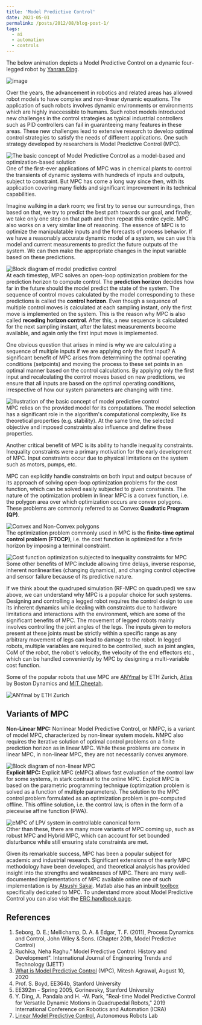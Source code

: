 ```yaml
---
title: 'Model Predictive Control'
date: 2021-05-01
permalink: /posts/2012/08/blog-post-1/
tags:
  - ai
  - automation
  - controls
---
```


The below animation depicts a Model Predictive Control on a dynamic four-legged robot by [Yanran Ding](https://github.com/YanranDing/RF-MPC).

<!--RF-MPC gif-->
![image](/images/rf-mpc.gif)<br>

Over the years, the advancement in robotics and related areas has allowed robot models to have complex and non-linear dynamic equations. The application of such robots involves dynamic environments or environments which are highly inaccessible to humans. Such robot models introduced new challenges in the control strategies as typical industrial controllers such as PID controllers can fail in guaranteeing many features in these areas. These new challenges lead to extensive research to develop optimal control strategies to satisfy the needs of different applications. One such strategy developed by researchers is Model Predictive Control (MPC).

<!--Basic concept-->
![The basic concept of Model Predictive Control as a model-based and optimization-based solution](/images/basic_concept.png)<br>
One of the first-ever applications of MPC was in chemical plants to control the transients of dynamic systems with hundreds of inputs and outputs, subject to constraint. But MPC has come a long way since then, with its application covering many fields and significant improvement in its technical capabilities.

Imagine walking in a dark room; we first try to sense our surroundings, then based on that, we try to predict the best path towards our goal, and finally, we take only one step on that path and then repeat this entire cycle. MPC also works on a very similar line of reasoning. The essence of MPC is to optimize the manipulatable inputs and the forecasts of process behavior. If we have a reasonably accurate dynamic model of a system, we can use this model and current measurements to predict the future outputs of the system. We can then make the appropriate changes in the input variable based on these predictions.

<!--Block Diagram-->
![Block diagram of model predictive control](/images/block_diagram.png)<br>
At each timestep, MPC solves an open-loop optimization problem for the prediction horizon to compute control. The **prediction horizon** decides how far in the future should the model predict the state of the system. The sequence of control moves calculated by the model corresponding to these predictions is called the **control horizon**. Even though a sequence of multiple control moves is calculated at each sampling instant, only the first move is implemented on the system. This is the reason why MPC is also called **receding horizon control**. After this, a new sequence is calculated for the next sampling instant, after the latest measurements become available, and again only the first input move is implemented.

One obvious question that arises in mind is why we are calculating a sequence of multiple inputs if we are applying only the first input? A significant benefit of MPC arises from determining the optimal operating conditions (setpoints) and moving the process to these set points in an optimal manner based on the control calculations. By applying only the first input and recalculating the control moves based on new predictions, we ensure that all inputs are based on the optimal operating conditions, irrespective of how our system parameters are changing with time.

<!--Illustration graph-->
![Illustration of the basic concept of model predictive control](/images/mpc_graph.png)<br>
MPC relies on the provided model for its computations. The model selection has a significant role in the algorithm's computational complexity, like its theoretical properties (e.g. stability). At the same time, the selected objective and imposed constraints also influence and define these properties.

Another critical benefit of MPC is its ability to handle inequality constraints. Inequality constraints were a primary motivation for the early development of MPC. Input constraints occur due to physical limitations on the system such as motors, pumps, etc.

MPC can explicitly handle constraints on both input and output because of its approach of solving open-loop optimization problems for the cost function, which can be solved easily subjected to given constraints. The nature of the optimization problem in linear MPC is a convex function, i.e. the polygon area over which optimization occurs are convex polygons. These problems are commonly referred to as Convex **Quadratic Program (QP)**.

<!--Convex & Non-Convex Polygons-->
![Convex and Non-Convex polygons](/images/polygons.png)<br>
The optimization problem commonly used in MPC is the **finite-time optimal control problem (FTOCP)**, i.e. the cost function is optimized for a finite horizon by imposing a terminal constraint.

<!--Cost Function-->
![Cost function optimization subjected to inequality constraints for MPC](/images/cost_function.png)<br>
Some other benefits of MPC include allowing time delays, inverse response, inherent nonlinearities (changing dynamics), and changing control objective and sensor failure because of its predictive nature.

If we think about the quadruped simulation (RF-MPC on quadruped) we saw above, we can understand why MPC  is a popular choice for such systems. Designing and controlling a legged robot requires the control design to use its inherent dynamics while dealing with constraints due to hardware limitations and interactions with the environment, which are some of the significant benefits of MPC. The movement of legged robots mainly involves controlling the joint angles of the legs. The inputs given to motors present at these joints must be strictly within a specific range as any arbitrary movement of legs can lead to damage to the robot. In legged robots, multiple variables are required to be controlled, such as joint angles, CoM of the robot, the robot's velocity, the velocity of the end effectors etc., which can be handled conveniently by MPC by designing a multi-variable cost function.

Some of the popular robots that use MPC are [ANYmal](https://rsl.ethz.ch/robots-media/anymal.html) by ETH Zurich, [Atlas](https://www.bostondynamics.com/atlas) by Boston Dynamics and [MIT Cheetah](https://biomimetics.mit.edu/).

<!--ANYmal-->
![ANYmal by ETH Zurich](/images/anymal.png)<br>
## Variants of MPC

**Non-Linear MPC:** Nonlinear Model Predictive Control, or NMPC, is a variant of model MPC, characterized by non-linear system models. NMPC also requires the iterative solution of optimal control problems on a finite prediction horizon as in linear MPC. While these problems are convex in linear MPC, in non-linear MPC, they are not necessarily convex anymore.

<!--Block Diagram Non-Linear-->
![Block diagram of non-linear MPC](/images/block_diagram_nl.png)<br>
**Explicit MPC:** Explicit MPC (eMPC) allows fast evaluation of the control law for some systems, in stark contrast to the online MPC. Explicit MPC is based on the parametric programming technique (optimization problem is solved as a function of multiple parameters). The solution to the MPC control problem formulated as an optimization problem is pre-computed offline. This offline solution, i.e. the control law, is often in the form of a piecewise affine function (PWA).

<!--Explicit MPC-->
![eMPC of LPV system in controllable canonical form](/images/empc.png)<br>
Other than these, there are many more variants of MPC coming up, such as robust MPC and Hybrid MPC, which can account for set bounded disturbance while still ensuring state constraints are met.

Given its remarkable success, MPC has been a popular subject for academic and industrial research. Significant extensions of the early MPC methodology have been developed, and theoretical analysis has provided insight into the strengths and weaknesses of MPC. There are many well-documented implementations of MPC available online one of such implementation is by [Atsushi Sakai](https://github.com/AtsushiSakai/PyAdvancedControl). Matlab also has an inbuilt [toolbox](https://in.mathworks.com/products/model-predictive-control.html) specifically dedicated to MPC. To understand more about Model Predictive Control you can also visit the [ERC handbook page](https://erc-bpgc.github.io/handbook/automation/ControlTheory/MPC/).
<br>

## References

1. Seborg, D. E.; Mellichamp, D. A. & Edgar, T. F. (2011), Process Dynamics and Control, John Wiley & Sons. (Chapter 20th, Model Predictive Control)
1. Ruchika, Neha Raghu." Model Predictive Control: History and Development". International Journal of Engineering Trends and Technology (IJETT)
1. [What is Model Predictive Control](https://control.com/technical-articles/what-is-model-predictive-control-mpc/) (MPC), Mitesh Agrawal, August 10, 2020
1. Prof. S. Boyd, EE364b, Stanford University
1. EE392m - Spring 2005, Gorinevsky, Stanford University
1. Y. Ding, A. Pandala and H. -W. Park, "Real-time Model Predictive Control for Versatile Dynamic Motions in Quadrupedal Robots," 2019 International Conference on Robotics and Automation (ICRA)
1. [Linear Model Predictive Control](https://www.autonomousrobotslab.com/linear-model-predictive-control.html), Autonomous Robots Lab